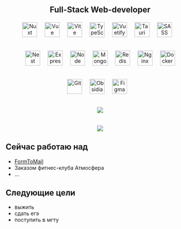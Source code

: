 ## <p align="center">Full-Stack Web-developer</p>

<div align="center">
<img height="40" src="https://skillicons.dev/icons?i=nuxt" alt="Nuxt" />
<img width="12" />
<img height="40" src="https://skillicons.dev/icons?i=vue" alt="Vue" />
<img width="12" />
<img height="40" src="https://skillicons.dev/icons?i=vite" alt="Vite" />
<img width="12" />
<img height="40" src="https://skillicons.dev/icons?i=ts" alt="TypeScript" />
<img width="12" />
<img height="40" src="https://skillicons.dev/icons?i=vuetify" alt="Vuetify" />
<img width="12" />
<img height="40" src="https://skillicons.dev/icons?i=tauri" alt="Tauri" />
<img width="12" />
<img height="40" src="https://skillicons.dev/icons?i=sass" alt="SASS" />
<img width="12" />
</div>

######

<div align="center">
<img height="40" src="https://skillicons.dev/icons?i=nestjs" alt="Nest" />
<img width="12" />
<img height="40" src="https://skillicons.dev/icons?i=express" alt="Express" />
<img width="12" />
<img height="40" src="https://skillicons.dev/icons?i=nodejs" alt="Node" />
<img width="12" />
<img height="40" src="https://skillicons.dev/icons?i=mongodb" alt="MongoDB" />
<img width="12" />
<img height="40" src="https://skillicons.dev/icons?i=redis" alt="Redis" />
<img width="12" />
<img height="40" src="https://skillicons.dev/icons?i=nginx" alt="Nginx" />
<img width="12" />
<img height="40" src="https://skillicons.dev/icons?i=docker" alt="Docker" />
</div>

######

<div align="center">
<img height="40" src="https://skillicons.dev/icons?i=git" alt="Git" />
<img width="12" />
<img height="40" src="https://skillicons.dev/icons?i=obsidian" alt="Obsidian" />
<img width="12" />
<img height="40" src="https://skillicons.dev/icons?i=figma" alt="Figma" />
<img width="12" />
</div>

######

<div align="center">
<img style="margin: auto" src="https://github-readme-stats.vercel.app/api?username=yegorweb&theme=cobalt&show_icons=true&hide_border=true&count_private=true&locale=ru">
</div>

######

<div align="center">
<img src="https://github-readme-stats.vercel.app/api/top-langs/?username=yegorweb&theme=cobalt&hide_border=true&layout=compact&count_private=true&locale=ru">
</div>


## Сейчас работаю над
+ [FormToMail](https://formtomail.ru)
+ Заказом фитнес-клуба Атмосфера
+ ...

## Следующие цели
+ выжить
+ сдать егэ
+ поступить в мгту
